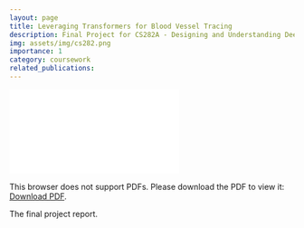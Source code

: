 ```yaml
---
layout: page
title: Leveraging Transformers for Blood Vessel Tracing
description: Final Project for CS282A - Designing and Understanding Deep Neural Networks
img: assets/img/cs282.png
importance: 1
category: coursework
related_publications:
---
```


<object data="../../assets/pdf/projects/CS282A_Final_Project_Report.pdf" type="application/pdf" width="700px" height="700px">
    <embed src="../../assets/pdf/projects/CS282A_Final_Project_Report.pdf">
        <p>This browser does not support PDFs. Please download the PDF to view it: <a href="../../assets/pdf/projects/CS282A_Final_Project_Report.pdf">Download PDF</a>.</p>
    </embed>
</object>
<div class="caption">
    The final project report.
</div>
